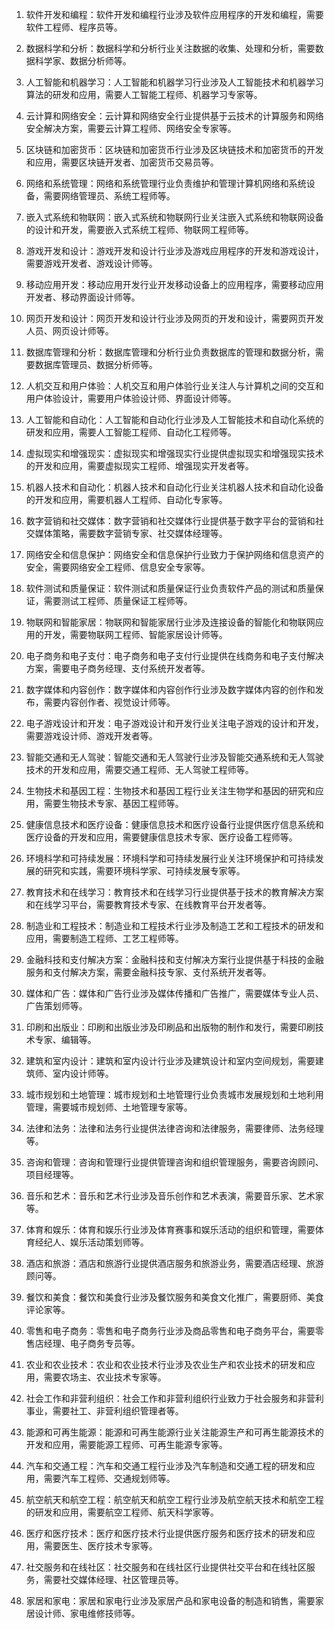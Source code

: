 
1. 软件开发和编程：软件开发和编程行业涉及软件应用程序的开发和编程，需要软件工程师、程序员等。

2. 数据科学和分析：数据科学和分析行业关注数据的收集、处理和分析，需要数据科学家、数据分析师等。

3. 人工智能和机器学习：人工智能和机器学习行业涉及人工智能技术和机器学习算法的研发和应用，需要人工智能工程师、机器学习专家等。

4. 云计算和网络安全：云计算和网络安全行业提供基于云技术的计算服务和网络安全解决方案，需要云计算工程师、网络安全专家等。

5. 区块链和加密货币：区块链和加密货币行业涉及区块链技术和加密货币的开发和应用，需要区块链开发者、加密货币交易员等。

6. 网络和系统管理：网络和系统管理行业负责维护和管理计算机网络和系统设备，需要网络管理员、系统工程师等。

7. 嵌入式系统和物联网：嵌入式系统和物联网行业关注嵌入式系统和物联网设备的设计和开发，需要嵌入式系统工程师、物联网工程师等。

8. 游戏开发和设计：游戏开发和设计行业涉及游戏应用程序的开发和游戏设计，需要游戏开发者、游戏设计师等。

9. 移动应用开发：移动应用开发行业开发移动设备上的应用程序，需要移动应用开发者、移动界面设计师等。

10. 网页开发和设计：网页开发和设计行业涉及网页的开发和设计，需要网页开发人员、网页设计师等。

11. 数据库管理和分析：数据库管理和分析行业负责数据库的管理和数据分析，需要数据库管理员、数据分析师等。

12. 人机交互和用户体验：人机交互和用户体验行业关注人与计算机之间的交互和用户体验设计，需要用户体验设计师、界面设计师等。

13. 人工智能和自动化：人工智能和自动化行业涉及人工智能技术和自动化系统的研发和应用，需要人工智能工程师、自动化工程师等。

14. 虚拟现实和增强现实：虚拟现实和增强现实行业提供虚拟现实和增强现实技术的开发和应用，需要虚拟现实工程师、增强现实开发者等。

15. 机器人技术和自动化：机器人技术和自动化行业关注机器人技术和自动化设备的开发和应用，需要机器人工程师、自动化专家等。

16. 数字营销和社交媒体：数字营销和社交媒体行业提供基于数字平台的营销和社交媒体策略，需要数字营销专家、社交媒体经理等。

17. 网络安全和信息保护：网络安全和信息保护行业致力于保护网络和信息资产的安全，需要网络安全工程师、信息安全专家等。

18. 软件测试和质量保证：软件测试和质量保证行业负责软件产品的测试和质量保证，需要测试工程师、质量保证工程师等。

19. 物联网和智能家居：物联网和智能家居行业涉及连接设备的智能化和物联网应用的开发，需要物联网工程师、智能家居设计师等。

20. 电子商务和电子支付：电子商务和电子支付行业提供在线商务和电子支付解决方案，需要电子商务经理、支付系统开发者等。

21. 数字媒体和内容创作：数字媒体和内容创作行业涉及数字媒体内容的创作和发布，需要内容创作者、视觉设计师等。

22. 电子游戏设计和开发：电子游戏设计和开发行业关注电子游戏的设计和开发，需要游戏设计师、游戏开发者等。

23. 智能交通和无人驾驶：智能交通和无人驾驶行业涉及智能交通系统和无人驾驶技术的开发和应用，需要交通工程师、无人驾驶工程师等。

24. 生物技术和基因工程：生物技术和基因工程行业关注生物学和基因的研究和应用，需要生物技术专家、基因工程师等。

25. 健康信息技术和医疗设备：健康信息技术和医疗设备行业提供医疗信息系统和医疗设备的开发和应用，需要健康信息技术专家、医疗设备工程师等。

26. 环境科学和可持续发展：环境科学和可持续发展行业关注环境保护和可持续发展的研究和实践，需要环境科学家、可持续发展专家等。

27. 教育技术和在线学习：教育技术和在线学习行业提供基于技术的教育解决方案和在线学习平台，需要教育技术专家、在线教育平台开发者等。

28. 制造业和工程技术：制造业和工程技术行业涉及制造工艺和工程技术的研发和应用，需要制造工程师、工艺工程师等。

29. 金融科技和支付解决方案：金融科技和支付解决方案行业提供基于科技的金融服务和支付解决方案，需要金融科技专家、支付系统开发者等。

30. 媒体和广告：媒体和广告行业涉及媒体传播和广告推广，需要媒体专业人员、广告策划师等。

31. 印刷和出版业：印刷和出版业涉及印刷品和出版物的制作和发行，需要印刷技术专家、编辑等。

32. 建筑和室内设计：建筑和室内设计行业涉及建筑设计和室内空间规划，需要建筑师、室内设计师等。

33. 城市规划和土地管理：城市规划和土地管理行业负责城市发展规划和土地利用管理，需要城市规划师、土地管理专家等。

34. 法律和法务：法律和法务行业提供法律咨询和法律服务，需要律师、法务经理等。

35. 咨询和管理：咨询和管理行业提供管理咨询和组织管理服务，需要咨询顾问、项目经理等。

36. 音乐和艺术：音乐和艺术行业涉及音乐创作和艺术表演，需要音乐家、艺术家等。

37. 体育和娱乐：体育和娱乐行业涉及体育赛事和娱乐活动的组织和管理，需要体育经纪人、娱乐活动策划师等。

38. 酒店和旅游：酒店和旅游行业提供酒店服务和旅游业务，需要酒店经理、旅游顾问等。

39. 餐饮和美食：餐饮和美食行业涉及餐饮服务和美食文化推广，需要厨师、美食评论家等。

40. 零售和电子商务：零售和电子商务行业涉及商品零售和电子商务平台，需要零售店经理、电子商务专员等。

41. 农业和农业技术：农业和农业技术行业涉及农业生产和农业技术的研发和应用，需要农场主、农业技术专家等。

42. 社会工作和非营利组织：社会工作和非营利组织行业致力于社会服务和非营利事业，需要社工、非营利组织管理者等。

43. 能源和可再生能源：能源和可再生能源行业关注能源生产和可再生能源技术的开发和应用，需要能源工程师、可再生能源专家等。

44. 汽车和交通工程：汽车和交通工程行业涉及汽车制造和交通工程的研发和应用，需要汽车工程师、交通规划师等。

45. 航空航天和航空工程：航空航天和航空工程行业涉及航空航天技术和航空工程的研发和应用，需要航空工程师、航天科学家等。

46. 医疗和医疗技术：医疗和医疗技术行业提供医疗服务和医疗技术的研发和应用，需要医生、医疗技术专家等。

47. 社交服务和在线社区：社交服务和在线社区行业提供社交平台和在线社区服务，需要社交媒体经理、社区管理员等。

48. 家居和家电：家居和家电行业涉及家居产品和家电设备的制造和销售，需要家居设计师、家电维修技师等。

